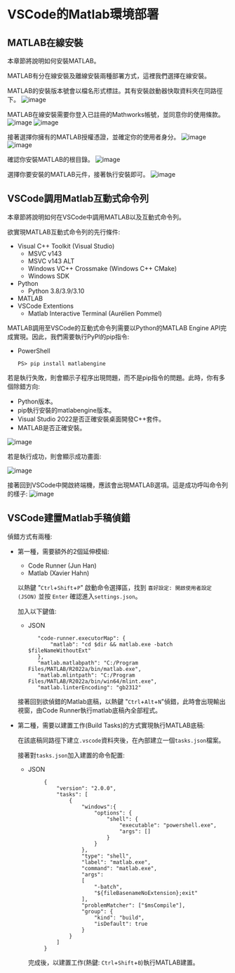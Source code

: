 # VSCode的Matlab環境部署

## MATLAB在線安裝

本章節將說明如何安裝MATLAB。

MATLAB有分在線安裝及離線安裝兩種部署方式，這裡我們選擇在線安裝。

MATLAB的安裝版本號會以檔名形式標註。其有安裝啟動器快取資料夾在同路徑下。
![image](https://github.com/TaiXeflar/vscode_build_sample_repos/blob/main/Markdown_Readme/Fetch_Pics/vscode_matlab_1.png)

MATLAB在線安裝需要你登入已註冊的Mathworks帳號，並同意你的使用條款。
![image](https://github.com/TaiXeflar/vscode_build_sample_repos/blob/main/Markdown_Readme/Fetch_Pics/vscode_matlab_2.png)
![image](https://github.com/TaiXeflar/vscode_build_sample_repos/blob/main/Markdown_Readme/Fetch_Pics/vscode_matlab_3.png)

接著選擇你擁有的MATLAB授權憑證，並確定你的使用者身分。
![image](https://github.com/TaiXeflar/vscode_build_sample_repos/blob/main/Markdown_Readme/Fetch_Pics/vscode_matlab_4.png)
![image](https://github.com/TaiXeflar/vscode_build_sample_repos/blob/main/Markdown_Readme/Fetch_Pics/vscode_matlab_5.png)

確認你安裝MATLAB的根目錄。
![image](https://github.com/TaiXeflar/vscode_build_sample_repos/blob/main/Markdown_Readme/Fetch_Pics/vscode_matlab_6.png)

選擇你要安裝的MATLAB元件，接著執行安裝即可。
![image](https://github.com/TaiXeflar/vscode_build_sample_repos/blob/main/Markdown_Readme/Fetch_Pics/vscode_matlab_7.png)

## VSCode調用Matlab互動式命令列

本章節將說明如何在VSCode中調用MATLAB以及互動式命令列。

欲實現MATLAB互動式命令列的先行條件:
 - Visual C++ Toolkit (Visual Studio)
     - MSVC v143
     - MSVC v143 ALT
     - Windows VC++ Crossmake (Windows C++ CMake)
     - Windows SDK
 - Python
     - Python 3.8/3.9/3.10
 - MATLAB
 - VSCode Extentions
     - Matlab Interactive Terminal (Aurélien Pommel)

MATLAB調用至VSCode的互動式命令列需要以Python的MATLAB Engine API完成實現。因此，我們需要執行PyPl的pip指令:
 - PowerShell
     ```
     PS> pip install matlabengine
     ```

若是執行失敗，則會顯示子程序出現問題，而不是pip指令的問題。此時，你有多個除錯方向:
 - Python版本。
 - pip執行安裝的matlabengine版本。
 - Visual Studio 2022是否正確安裝桌面開發C++套件。
 - MATLAB是否正確安裝。

![image](https://github.com/TaiXeflar/vscode_build_sample_repos/blob/main/Markdown_Readme/Fetch_Pics/vscode_matlab_engineAPI_py_debug.png)

若是執行成功，則會顯示成功畫面:

![image](https://github.com/TaiXeflar/vscode_build_sample_repos/blob/main/Markdown_Readme/Fetch_Pics/vscode_matlab_engineAPI_py_0.png)

接著回到VSCode中開啟終端機，應該會出現MATLAB選項。這是成功呼叫命令列的樣子:
![image](https://github.com/TaiXeflar/vscode_build_sample_repos/blob/main/Markdown_Readme/Fetch_Pics/vscode_matlab_extention_terminal.png)

## VSCode建置Matlab手稿偵錯

偵錯方式有兩種:
 - 第一種，需要額外的2個延伸模組:
     - Code Runner (Jun Han)
     - Matlab (Xavier Hahn)

    以熱鍵 "`Ctrl`+`Shift`+`P`" 啟動命令選擇區，找到 `喜好設定: 開啟使用者設定(JSON)` 並按 `Enter` 確認進入`settings.json`。

    加入以下鍵值:
     - JSON
         ```
            "code-runner.executorMap": {
                "matlab": "cd $dir && matlab.exe -batch $fileNameWithoutExt"
            },
            "matlab.matlabpath": "C:/Program Files/MATLAB/R2022a/bin/matlab.exe",
            "matlab.mlintpath": "C:/Program Files/MATLAB/R2022a/bin/win64/mlint.exe",
            "matlab.linterEncoding": "gb2312"
         ```

    接著回到欲偵錯的Matlab底稿，以熱鍵 "`Ctrl`+`Alt`+`N`"偵錯，此時會出現輸出視窗，由Code Runner執行matlab底稿內全部程式。

 - 第二種，需要以建置工作(Build Tasks)的方式實現執行MATLAB底稿:
    
    在該底稿同路徑下建立`.vscode`資料夾後，在內部建立一個`tasks.json`檔案。

    接著對`tasks.json`加入建置的命令配置:

    - JSON
       ```
            {
                "version": "2.0.0",
                "tasks": [
                    {
                        "windows":{
                            "options": {
                                "shell": {
                                    "executable": "powershell.exe",
                                    "args": []
                                }
                            }
                        },
                        "type": "shell",
                        "label": "matlab.exe",
                        "command": "matlab.exe",
                        "args": 
                        [
                            "-batch", 
                            "${fileBasenameNoExtension};exit"
                        ],
                        "problemMatcher": ["$msCompile"],
                        "group": {
                            "kind": "build",
                            "isDefault": true
                        }
                    }
                ]
            }
       ```
        完成後，以建置工作(熱鍵: `Ctrl`+`Shift`+`B`)執行MATLAB建置。